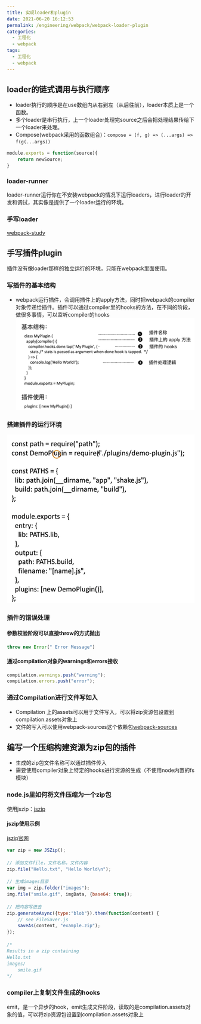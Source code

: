 ```yaml
---
title: 实现loader和plugin
date: 2021-06-20 16:12:53
permalink: /engineering/webpack/webpack-loader-plugin
categories:
  - 工程化
  - webpack
tags:
  - 工程化
  - webpack
---
```

## loader的链式调用与执行顺序

- loader执行的顺序是在use数组内从右到左（从后往前），loader本质上是一个函数。
- 多个loader是串行执行，上一个loader处理完source之后会把处理结果传给下一个loader来处理。
- Compose(webpack采用的函数组合)：`compose = (f, g) => (...args) => f(g(...args))`

```js
module.exports = function(source){
    return newSource;
}
```

### loader-runner

loader-runner运行你在不安装webpack的情况下运行loaders，进行loader的开发和调试，其实像是提供了一个loader运行的环境。

### 手写loader

[webpack-study](https://github.com/izph/webpack-study)

## 手写插件plugin

插件没有像loader那样的独立运行的环境，只能在webpack里面使用。

### 写插件的基本结构

- webpack运行插件，会调用插件上的apply方法，同时把webpack的compiler对象传递给插件。插件可以通过compiler里的hooks的方法，在不同的阶段，做很多事情，可以监听compiler的hooks
  ![image.png](images/webpack-plugin-001.png)

### 搭建插件的运行环境

![image.png](images/webpack-plugin-002.png)

### 插件的错误处理

#### 参数校验阶段可以直接throw的方式抛出

```js
throw new Error(" Error Message")
```

#### 通过compilation对象的warnings和errors接收

```js
compilation.warnings.push("warning");
compilation.errors.push("error");
```

### 通过Compilation进行文件写如入

- Compilation 上的assets可以用于文件写入，可以将zip资源包设置到compilation.assets对象上
- 文件的写入可以使用webpack-sources这个依赖包[webpack-sources](https://github.com/webpack/webpack-sources)

## 编写一个压缩构建资源为zip包的插件

- 生成的zip包文件名称可以通过插件传入
- 需要使用compiler对象上特定的hooks进行资源的生成（不使用node内置的fs模块）

### node.js里如何将文件压缩为一个zip包

使用jszip：[jszip](https://github.com/Stuk/jszip)

#### jszip使用示例

[jszip官网](https://stuk.github.io/jszip/)

```js
var zip = new JSZip();

// 添加文件file，文件名称，文件内容
zip.file("Hello.txt", "Hello World\n");

// 生成images目录
var img = zip.folder("images");
img.file("smile.gif", imgData, {base64: true});

// 把内容写进去
zip.generateAsync({type:"blob"}).then(function(content) {
    // see FileSaver.js
    saveAs(content, "example.zip");
});

/*
Results in a zip containing
Hello.txt
images/
    smile.gif
*/
```

### compiler上复制文件生成的hooks

emit，是一个异步的hook，emit生成文件阶段，读取的是compilation.assets对象的值，可以将zip资源包设置到compilation.assets对象上
